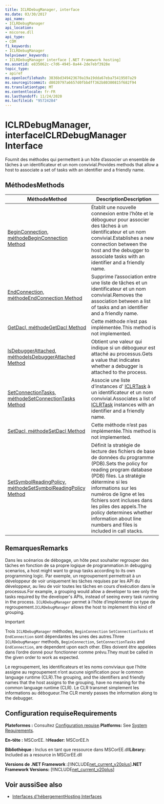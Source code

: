```yaml
---
title: ICLRDebugManager, interface
ms.date: 03/30/2017
api_name:
- ICLRDebugManager
api_location:
- mscoree.dll
api_type:
- COM
f1_keywords:
- ICLRDebugManager
helpviewer_keywords:
- ICLRDebugManager interface [.NET Framework hosting]
ms.assetid: e835062c-c7d6-4945-8a44-2de7ebf3928e
topic_type:
- apiref
ms.openlocfilehash: 3836bd349423670a19a19dda67eba75419507a29
ms.sourcegitcommit: d8020797a6657d0fbbdff362b80300815f682f94
ms.translationtype: MT
ms.contentlocale: fr-FR
ms.lasthandoff: 11/24/2020
ms.locfileid: "95724284"
---
```

# <a name="iclrdebugmanager-interface"></a><span data-ttu-id="7a8dc-102">ICLRDebugManager, interface</span><span class="sxs-lookup"><span data-stu-id="7a8dc-102">ICLRDebugManager Interface</span></span>

<span data-ttu-id="7a8dc-103">Fournit des méthodes qui permettent à un hôte d’associer un ensemble de tâches à un identificateur et un nom convivial.</span><span class="sxs-lookup"><span data-stu-id="7a8dc-103">Provides methods that allow a host to associate a set of tasks with an identifier and a friendly name.</span></span>  
  
## <a name="methods"></a><span data-ttu-id="7a8dc-104">Méthodes</span><span class="sxs-lookup"><span data-stu-id="7a8dc-104">Methods</span></span>  
  
|<span data-ttu-id="7a8dc-105">Méthode</span><span class="sxs-lookup"><span data-stu-id="7a8dc-105">Method</span></span>|<span data-ttu-id="7a8dc-106">Description</span><span class="sxs-lookup"><span data-stu-id="7a8dc-106">Description</span></span>|  
|------------|-----------------|  
|[<span data-ttu-id="7a8dc-107">BeginConnection, méthode</span><span class="sxs-lookup"><span data-stu-id="7a8dc-107">BeginConnection Method</span></span>](iclrdebugmanager-beginconnection-method.md)|<span data-ttu-id="7a8dc-108">Établit une nouvelle connexion entre l’hôte et le débogueur pour associer des tâches à un identificateur et un nom convivial.</span><span class="sxs-lookup"><span data-stu-id="7a8dc-108">Establishes a new connection between the host and the debugger to associate tasks with an identifier and a friendly name.</span></span>|  
|[<span data-ttu-id="7a8dc-109">EndConnection, méthode</span><span class="sxs-lookup"><span data-stu-id="7a8dc-109">EndConnection Method</span></span>](iclrdebugmanager-endconnection-method.md)|<span data-ttu-id="7a8dc-110">Supprime l’association entre une liste de tâches et un identificateur et un nom convivial.</span><span class="sxs-lookup"><span data-stu-id="7a8dc-110">Removes the association between a list of tasks and an identifier and a friendly name.</span></span>|  
|[<span data-ttu-id="7a8dc-111">GetDacl, méthode</span><span class="sxs-lookup"><span data-stu-id="7a8dc-111">GetDacl Method</span></span>](iclrdebugmanager-getdacl-method.md)|<span data-ttu-id="7a8dc-112">Cette méthode n’est pas implémentée.</span><span class="sxs-lookup"><span data-stu-id="7a8dc-112">This method is not implemented.</span></span>|  
|[<span data-ttu-id="7a8dc-113">IsDebuggerAttached, méthode</span><span class="sxs-lookup"><span data-stu-id="7a8dc-113">IsDebuggerAttached Method</span></span>](iclrdebugmanager-isdebuggerattached-method.md)|<span data-ttu-id="7a8dc-114">Obtient une valeur qui indique si un débogueur est attaché au processus.</span><span class="sxs-lookup"><span data-stu-id="7a8dc-114">Gets a value that indicates whether a debugger is attached to the process.</span></span>|  
|[<span data-ttu-id="7a8dc-115">SetConnectionTasks, méthode</span><span class="sxs-lookup"><span data-stu-id="7a8dc-115">SetConnectionTasks Method</span></span>](iclrdebugmanager-setconnectiontasks-method.md)|<span data-ttu-id="7a8dc-116">Associe une liste d’instances d' [ICLRTask](iclrtask-interface.md) à un identificateur et un nom convivial.</span><span class="sxs-lookup"><span data-stu-id="7a8dc-116">Associates a list of [ICLRTask](iclrtask-interface.md) instances with an identifier and a friendly name.</span></span>|  
|[<span data-ttu-id="7a8dc-117">SetDacl, méthode</span><span class="sxs-lookup"><span data-stu-id="7a8dc-117">SetDacl Method</span></span>](iclrdebugmanager-setdacl-method.md)|<span data-ttu-id="7a8dc-118">Cette méthode n’est pas implémentée.</span><span class="sxs-lookup"><span data-stu-id="7a8dc-118">This method is not implemented.</span></span>|  
|[<span data-ttu-id="7a8dc-119">SetSymbolReadingPolicy, méthode</span><span class="sxs-lookup"><span data-stu-id="7a8dc-119">SetSymbolReadingPolicy Method</span></span>](iclrdebugmanager-setsymbolreadingpolicy-method.md)|<span data-ttu-id="7a8dc-120">Définit la stratégie de lecture des fichiers de base de données du programme (PDB).</span><span class="sxs-lookup"><span data-stu-id="7a8dc-120">Sets the policy for reading program database (PDB) files.</span></span> <span data-ttu-id="7a8dc-121">La stratégie détermine si les informations sur les numéros de ligne et les fichiers sont incluses dans les piles des appels.</span><span class="sxs-lookup"><span data-stu-id="7a8dc-121">The policy determines whether information about line numbers and files is included in call stacks.</span></span>|  
  
## <a name="remarks"></a><span data-ttu-id="7a8dc-122">Remarques</span><span class="sxs-lookup"><span data-stu-id="7a8dc-122">Remarks</span></span>  

 <span data-ttu-id="7a8dc-123">Dans les scénarios de débogage, un hôte peut souhaiter regrouper des tâches en fonction de sa propre logique de programmation.</span><span class="sxs-lookup"><span data-stu-id="7a8dc-123">In debugging scenarios, a host might want to group tasks according to its own programming logic.</span></span> <span data-ttu-id="7a8dc-124">Par exemple, un regroupement permettrait à un développeur de voir uniquement les tâches requises par les API du développeur, au lieu de voir toutes les tâches en cours d’exécution dans le processus.</span><span class="sxs-lookup"><span data-stu-id="7a8dc-124">For example, a grouping would allow a developer to see only the tasks required by the developer's APIs, instead of seeing every task running in the process.</span></span> <span data-ttu-id="7a8dc-125">`ICLRDebugManager` permet à l’hôte d’implémenter ce type de regroupement.</span><span class="sxs-lookup"><span data-stu-id="7a8dc-125">`ICLRDebugManager` allows the host to implement this kind of grouping.</span></span>  
  
> [!IMPORTANT]
> <span data-ttu-id="7a8dc-126">Trois `ICLRDebugManager` méthodes, `BeginConnection` `SetConnectionTasks` et `EndConnection` sont dépendantes les unes des autres.</span><span class="sxs-lookup"><span data-stu-id="7a8dc-126">Three `ICLRDebugManager` methods, `BeginConnection`, `SetConnectionTasks` and `EndConnection`, are dependent upon each other.</span></span> <span data-ttu-id="7a8dc-127">Elles doivent être appelées dans l’ordre donné pour fonctionner comme prévu.</span><span class="sxs-lookup"><span data-stu-id="7a8dc-127">They must be called in the given order to work as expected.</span></span>  
  
 <span data-ttu-id="7a8dc-128">Le regroupement, les identificateurs et les noms conviviaux que l’hôte assigne au regroupement n’ont aucune signification pour le common language runtime (CLR).</span><span class="sxs-lookup"><span data-stu-id="7a8dc-128">The grouping, and the identifiers and friendly names that the host assigns to the grouping, have no meaning for the common language runtime (CLR).</span></span> <span data-ttu-id="7a8dc-129">Le CLR transmet simplement les informations au débogueur.</span><span class="sxs-lookup"><span data-stu-id="7a8dc-129">The CLR merely passes the information along to the debugger.</span></span>  
  
## <a name="requirements"></a><span data-ttu-id="7a8dc-130">Configuration requise</span><span class="sxs-lookup"><span data-stu-id="7a8dc-130">Requirements</span></span>  

 <span data-ttu-id="7a8dc-131">**Plateformes :** Consultez [Configuration requise](../../get-started/system-requirements.md).</span><span class="sxs-lookup"><span data-stu-id="7a8dc-131">**Platforms:** See [System Requirements](../../get-started/system-requirements.md).</span></span>  
  
 <span data-ttu-id="7a8dc-132">**En-tête :** MSCorEE. h</span><span class="sxs-lookup"><span data-stu-id="7a8dc-132">**Header:** MSCorEE.h</span></span>  
  
 <span data-ttu-id="7a8dc-133">**Bibliothèque :** Inclus en tant que ressource dans MSCorEE.dll</span><span class="sxs-lookup"><span data-stu-id="7a8dc-133">**Library:** Included as a resource in MSCorEE.dll</span></span>  
  
 <span data-ttu-id="7a8dc-134">**Versions de .NET Framework :**[!INCLUDE[net_current_v20plus](../../../../includes/net-current-v20plus-md.md)]</span><span class="sxs-lookup"><span data-stu-id="7a8dc-134">**.NET Framework Versions:** [!INCLUDE[net_current_v20plus](../../../../includes/net-current-v20plus-md.md)]</span></span>  
  
## <a name="see-also"></a><span data-ttu-id="7a8dc-135">Voir aussi</span><span class="sxs-lookup"><span data-stu-id="7a8dc-135">See also</span></span>

- [<span data-ttu-id="7a8dc-136">Interfaces d'hébergement</span><span class="sxs-lookup"><span data-stu-id="7a8dc-136">Hosting Interfaces</span></span>](hosting-interfaces.md)
